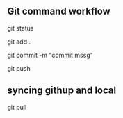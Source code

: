 ## Git command workflow

git status

git add .

git commit -m "commit mssg"

git push

## syncing githup and local

git pull